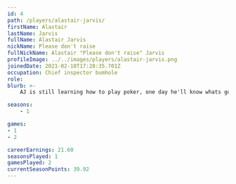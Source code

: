 ```yaml
---
id: 4
path: /players/alastair-jarvis/
firstName: Alastair
lastName: Jarvis
fullName: Alastair Jarvis
nickName: Please don't raise
fullNickName: Alastair "Please don't raise" Jarvis
profileImage: ../../images/players/alastair-jarvis.png
joinedDate: 2021-02-10T17:28:35.701Z
occupation: Chief inspector bumhole
role: 
blurb: >-
    AJ is still learning how to play poker, one day he'll know whats going on. <br /> His biggest tournament win to date is circa $22. <br /> AJ is a kin to a vagina and will fold to any raise.

seasons:
    - 1

games:
- 1
- 2

careerEarnings: 21.60
seasonsPlayed: 1
gamesPlayed: 2
currentSeasonPoints: 39.92
---
```

